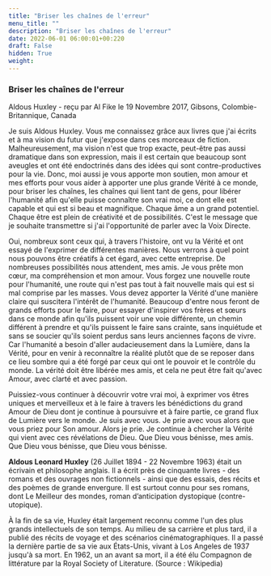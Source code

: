 ```yaml
---
title: "Briser les chaînes de l'erreur"
menu_title: ""
description: "Briser les chaînes de l'erreur"
date: 2022-06-01 06:00:01+00:220
draft: False
hidden: True
weight:
---
```

### Briser les chaînes de l'erreur

Aldous Huxley - reçu par Al Fike le 19 Novembre 2017, Gibsons, Colombie-Britannique, Canada

Je suis Aldous Huxley. Vous me connaissez grâce aux livres que j'ai écrits et à ma vision du futur que j'expose dans ces morceaux de fiction. Malheureusement, ma vision n'est que trop exacte, peut-être pas aussi dramatique dans son expression, mais il est certain que beaucoup sont aveugles et ont été endoctrinés dans des idées qui sont contre-productives pour la vie. Donc, moi aussi je vous apporte mon soutien, mon amour et mes efforts pour vous aider à apporter une plus grande Vérité à ce monde, pour briser les chaînes, les chaînes qui lient tant de gens, pour libérer l'humanité afin qu'elle puisse connaître son vrai moi, ce dont elle est capable et qui est si beau et magnifique. Chaque âme a un grand potentiel. Chaque être est plein de créativité et de possibilités. C'est le message que je souhaite transmettre si j'ai l'opportunité de parler avec la Voix Directe.

Oui, nombreux sont ceux qui, à travers l'histoire, ont vu la Vérité et ont essayé de l'exprimer de différentes manières. Nous verrons à quel point nous pouvons être créatifs à cet égard, avec cette entreprise. De nombreuses possibilités nous attendent, mes amis. Je vous prête mon cœur, ma compréhension et mon amour. Vous forgez une nouvelle route pour l'humanité, une route qui n'est pas tout à fait nouvelle mais qui est si mal comprise par les masses. Vous devez apporter la Vérité d'une manière claire qui suscitera l'intérêt de l'humanité. Beaucoup d'entre nous feront de grands efforts pour le faire, pour essayer d'inspirer vos frères et sœurs dans ce monde afin qu'ils puissent voir une voie différente, un chemin différent à prendre et qu'ils puissent le faire sans crainte, sans inquiétude et sans se soucier qu'ils soient perdus sans leurs anciennes façons de vivre. Car l'humanité a besoin d'aller audacieusement dans la Lumière, dans la Vérité, pour en venir à reconnaître la réalité plutôt que de se reposer dans ce lieu sombre qui a été forgé par ceux qui ont le pouvoir et le contrôle du monde. La vérité doit être libérée mes amis, et cela ne peut être fait qu'avec Amour, avec clarté et avec passion.

Puissiez-vous continuer à découvrir votre vrai moi, à exprimer vos êtres uniques et merveilleux et à le faire à travers les bénédictions du grand Amour de Dieu dont je continue à poursuivre et à faire partie, ce grand flux de Lumière vers le monde. Je suis avec vous. Je prie avec vous alors que vous priez pour Son amour. Alors je prie. Je continue à chercher la Vérité qui vient avec ces révélations de Dieu. Que Dieu vous bénisse, mes amis. Que Dieu vous bénisse, que Dieu vous bénisse.

**Aldous Leonard Huxley** (26 Juillet 1894 - 22 Novembre 1963) était un écrivain et philosophe anglais. Il a écrit près de cinquante livres - des romans et des ouvrages non fictionnels - ainsi que des essais, des récits et des poèmes de grande envergure. ll est surtout connu pour ses romans, dont Le Meilleur des mondes, roman d’anticipation dystopique (contre-utopique).

À la fin de sa vie, Huxley était largement reconnu comme l'un des plus grands intellectuels de son temps.
Au milieu de sa carrière et plus tard, il a publié des récits de voyage et des scénarios cinématographiques. Il a passé la dernière partie de sa vie aux États-Unis, vivant à Los Angeles de 1937 jusqu'à sa mort. En 1962, un an avant sa mort, il a été élu Compagnon de littérature par la Royal Society of Literature. (Source : Wikipedia)



